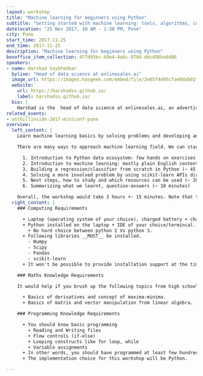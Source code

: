 ```yaml
---
layout: workshop
title: "Machine learning for beginners using Python"
subtitle: "Getting started with machine learning: tools, algorithms, concepts"
datelocation: "25 Nov 2017, 10 AM - 1:30 PM, Pune"
city: Pune
start_time: 2017-11-25
end_time: 2017-11-25
description: "Machine learning for beginners using Python"
boxoffice_item_collection: 477d93bc-69e4-4a6c-9704-ddc496ba6486
speakers:
- name: Harshad Saykhedkar
  byline: "Head of data science at onlinesales.ai"
  image_url: https://images.hasgeek.com/embed/file/2e65f4d95cfa40dab02f8995b8f57c5f
  website:
    url: https://harshadss.github.io/
    label: harshadss.github.io/
  bio: |
    Harshad is the  head of data science at onlinesales.ai, an advertising technology startup based out of Pune. He has 7+ years of experience in data science and specialises in machine learning, R, and Python. He holds a master’s degree in operations research from IIT Bombay.
related_events:
- anthillinside-2017-miniconf-pune
overview:
  left_content: |
    Learn machine learning basics by solving problems and developing an ML application in Python. Attendees will learn about Python data ecosystem APIs (Numpy, Pandas and scikit-learn)  algorithms, implementation practices, maths, and other APIs/tools. This is a beginner level workshop. Basic programming skills are required.

    There are many ways to approach machine learning field. We can start with knowing the tools and the APIs and then gradually approach the underhood maths. Alternatively, we can start with maths and then APIs/tools can be learnt later. The workshop objective is to cover each aspect in some detail. The outline will be as follows,

      1. Introduction to Python data ecosystem: few hands on exercises on numpy and pandas to serve as warmup (~ 30 minutes)
      2. Introduction to machine learning: mostly plain English content, covering big picture (~ 30 minutes)
      3. Building a regression/classifier from scratch in Python (~ 45 - 50 minutes)
      4. Solving a more involved problem by using scikit-learn APIs directly (~ 30 minutes)
      5. Next steps, how to study and which resources can be used (~ 20 minutes)
      6. Summarizing what we learnt, question-answers (~ 10 minutes)

    Overall, the workshop would take 3 hours +- 15 minutes. Note that this is a beginner workshop and if you are already a practicing data scientist then most of the material will be too basic for you.
  right_content: |
    ### Computing Requirements

      + Laptop (operating system of your choice), charged battery + charger.
      + Python installed on the laptop + IDE of your choice/termincal.
        + No hard choice between python 2 Vs python 3.
      + Following libraries __MUST__ be installed.
        - Numpy
        - Scipy
        - Pandas
        - scikit-learn
      + It won't be possible to provide installation support at the time of workshop. So all requirements should be pre-installed. Without the installations, you won't get anything out of the workshop.

    ### Maths Knowledge Requirements

    It would help if you brush up the following topics from high school. Although these are not mandatory, we will cover enough details at the time of workshop.

      + Basics of derivatives and concept of maxima-minima.
      + Basics of matrix and vector manipulation from linear algebra.

    ### Programming Knowledge Requirements

      + You should know basic programming
        + Reading and Writing files
        + Flow controls (if-else)
        + Looping constructs like for loop, while
        + Variable assignments
      + In other words, you should have programmed at least few hundred lines in any mainstream programming language.
      + The implementation choice for this workshop will be Python.

---
```

